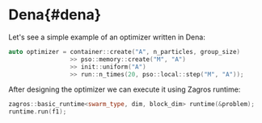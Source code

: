 # Dena{#dena}

Let's see a simple example of an optimizer written in Dena:

```cpp
auto optimizer = container::create("A", n_particles, group_size)
                 >> pso::memory::create("M", "A")
                 >> init::uniform("A")
                 >> run::n_times(20, pso::local::step("M", "A"));
```

After designing the optimizer we can execute it using Zagros runtime:
```cpp
zagros::basic_runtime<swarm_type, dim, block_dim> runtime(&problem);
runtime.run(f1);
```